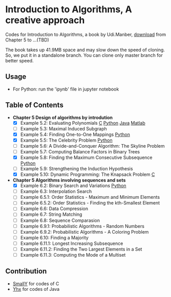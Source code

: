 # Introduction to Algorithms, A creative approach
Codes for Introduction to Algorithms, a book by Udi.Manber, [download](https://raw.githubusercontent.com/samaritanhu/Introduction-to-Algorithms/book/算法引论%20一种创造性方法.pdf) from Chapter 5 to ...(TBD)

The book takes up 41.9MB space and may slow down the speed of cloning. So, we put it in a standalone branch. You can clone only master branch for better speed.

## Usage
* For Python: run the 'ipynb' file in jupyter notebook


## Table of Contents
* **Chapter 5 Design of algorithms by introdution**
  - [x] Example 5.2: Evaluating Polynomials [C](codes/C/Chapter%205/Example%205.2.c) [Python](codes/python/Chapter%205/Example%205.2.ipynb) [Java](codes/java/Chapter5/5.1/EvaluatingPolynomials.java) [Matlab](codes/matlab/Chapter%205/Example%205.2.ipynb)
  - [ ] Example 5.3: Maximal Induced Subgraph
  - [x] Example 5.4: Finding One-to-One Mappings [Python](codes/python/Chapter%205/Example%205.4.ipynb) 
  - [x] Example 5.5: The Celebrity Problem [Python](codes/python/Chapter%205/Example%205.5.ipynb) 
  - [ ] Example 5.6: A Divide-and-Conquer Algorithm: The Skyline Problem
  - [ ] Example 5.7: Computing Balance Factors in Binary Trees
  - [x] Example 5.8: Finding the Maximum Consecutive Subsequence [Python](codes/python/Chapter%205/Example%205.8.ipynb) 
  - [ ] Example 5.9: Strengthening the Induction Hypothesis
  - [x] Example 5.10: Dynamic Programming: The Knapsack Problem [C](codes/C/Chapter%205/Example%205.10.c)
* **Chapter 5 Algorithms involving sequences and sets**
  - [x] Example 6.2: Binary Search and Variations [Python](codes/python/Chapter%206/Example%206.2.ipynb) 
  - [ ] Example 6.3: Interpolation Search 
  - [ ] Example 6.5.1: Order Statistics - Maximum and Minimum Elements
  - [ ] Example 6.5.2: Order Statistics - Finding the kth-Smallest Element
  - [ ] Example 6.6: Data Compression
  - [ ] Example 6.7: String Matching
  - [ ] Example 6.8: Sequence Comparasion
  - [ ] Example 6.9.1: Probabilistic Algorithms - Random Numbers
  - [ ] Example 6.9.2: Probabilistic Algorithms - A Coloring Problem
  - [ ] Example 6.10: Finding a Majority
  - [ ] Example 6.11.1: Longest Increasing Subsequence
  - [ ] Example 6.11.2: Finding the Two Largest Elements in a Set
  - [ ] Example 6.11.3: Computing the Mode of a Multiset

## Contribution 
- [SmallY](https://github.com/iamSmallY) for codes of C
- [Yhx](https://github.com/18918606287) for codes of Java
